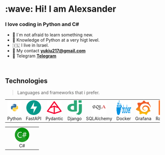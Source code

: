 <h1 align="left" id="macropower-title">:wave: Hi! I am Alexsander</h1>
<h3 align="left">I love coding in Python and C#</h3>

- :toolbox: I`m not afraid to learn something new.
- :brain: Knowledge of Python at a very higt level.
- :israel: I live in Israel.
- :e-mail: My contact **<yukiu217@gmail.com>**
- :iphone: Telegram **[Telegram]**

<br>

<h2 align="left" id="macropower-tech">Technologies</h2>

> Languages and frameworks that i prefer.

<table>
  <tr>
    <td align="center" width="96">
      <a href="#macropower-tech">
        <img src="./img/python-icon.svg" width="48" height="48" alt="Python" />
      </a>
      <br>Python
    </td>
    <td align="center" width="96">
      <a href="#macropower-tech">
        <img src="./img/fastapi-1.svg" width="48" height="48" alt="FastAPI" />
      </a>
      <br>FastAPI
    </td>
    <td align="center" width="96">
      <a href="#macropower-tech">
        <img src="./img/pydantic.svg" width="48" height="48" alt="Pydantic" />
      </a>
      <br>Pydantic
    </td>
    <td align="center" width="96">
      <a href="#macropower-tech">
        <img src="./img/django.svg" width="48" height="48" alt="Django" />
      </a>
      <br>Django
    </td>
    <td align="center" width="96">
      <a href="#macropower-tech">
        <img src="./img/SQLAlchemy-2.svg" width="48" height="48" alt="SQLAlchemy" />
      </a>
      <br>SQLAlchemy
    </td>
    <td align="center" width="96">
      <a href="#macropower-tech">
        <img src="./img/docker-3.svg" width="48" height="48" alt="Docker" />
      </a>
      <br>Docker
    </td>
     <td align="center" width="96">
      <a href="#macropower-tech">
        <img src="./img/grafana.svg" width="48" height="48" alt="Grafana" />
      </a>
      <br>Grafana
    </td>
    </td>
     <td align="center" width="96">
      <a href="#macropower-tech">
        <img src="./img/RabbitMQ.svg" width="48" height="48" alt="RabbitMQ" />
      </a>
      <br>RabbitMQ
    </td>
  </tr>
</table>
<table>
  <tr>
    <td align="center" width="96">
      <a href="#macropower-tech">
        <img src="./img/CSharp.svg" width="48" height="48" alt="C#" />
      </a>
      <br>C#
    </td>
  </tr>
</table>

<!-- links -->
[Telegram]: https://t.me/alex_pavlov_1998 "My telegram"

